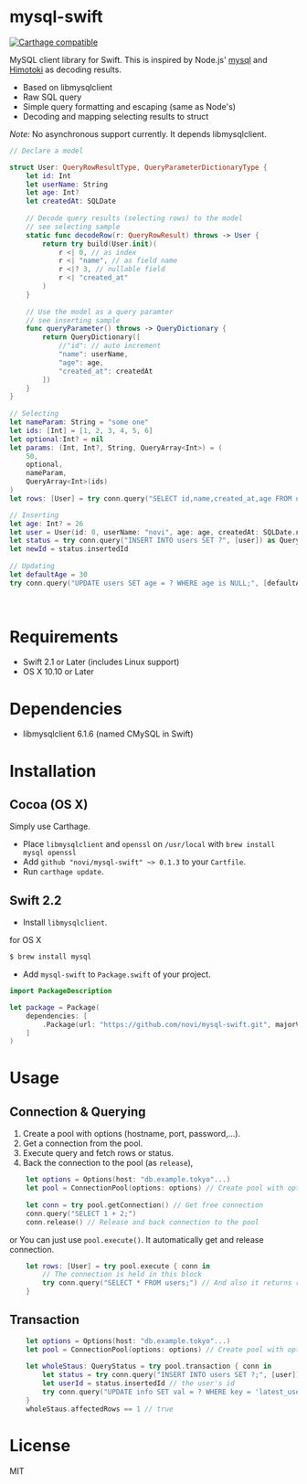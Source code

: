 mysql-swift
===========

[![Carthage compatible](https://img.shields.io/badge/Carthage-compatible-4BC51D.svg?style=flat)](https://github.com/Carthage/Carthage)


MySQL client library for Swift.
This is inspired by Node.js' [mysql](https://github.com/felixge/node-mysql) and [Himotoki](https://github.com/ikesyo/Himotoki) as decoding results.

* Based on libmysqlclient
* Raw SQL query
* Simple query formatting and escaping (same as Node's)
* Decoding and mapping selecting results to struct

_Note:_ No asynchronous support currently. It depends libmysqlclient.

```swift
// Declare a model

struct User: QueryRowResultType, QueryParameterDictionaryType {
    let id: Int
    let userName: String
    let age: Int?
    let createdAt: SQLDate
    
    // Decode query results (selecting rows) to the model
    // see selecting sample
    static func decodeRow(r: QueryRowResult) throws -> User {
        return try build(User.init)(
            r <| 0, // as index
            r <| "name", // as field name
            r <|? 3, // nullable field
            r <| "created_at"
        )
    }
    
    // Use the model as a query paramter
    // see inserting sample
    func queryParameter() throws -> QueryDictionary {
        return QueryDictionary([
            //"id": // auto increment
            "name": userName,
            "age": age,
            "created_at": createdAt
        ])
    }
}
    
// Selecting
let nameParam: String = "some one"
let ids: [Int] = [1, 2, 3, 4, 5, 6]
let optional:Int? = nil
let params: (Int, Int?, String, QueryArray<Int>) = (
	50,
	optional,
	nameParam,
	QueryArray<Int>(ids)
)	
let rows: [User] = try conn.query("SELECT id,name,created_at,age FROM users WHERE (age > ? OR age is ?) OR name = ? OR id IN (?)", build(params) ])

// Inserting
let age: Int? = 26
let user = User(id: 0, userName: "novi", age: age, createdAt: SQLDate.now(timeZone: conn.options.timeZone))
let status = try conn.query("INSERT INTO users SET ?", [user]) as QueryStatus
let newId = status.insertedId
        
// Updating
let defaultAge = 30
try conn.query("UPDATE users SET age = ? WHERE age is NULL;", [defaultAge])
            
        
``` 

# Requirements

* Swift 2.1 or Later (includes Linux support)
* OS X 10.10 or Later

# Dependencies

* libmysqlclient 6.1.6 (named CMySQL in Swift)

# Installation

## Cocoa (OS X)

Simply use Carthage.

* Place `libmysqlclient` and `openssl` on `/usr/local` with `brew install mysql openssl` 
* Add `github "novi/mysql-swift" ~> 0.1.3` to your `Cartfile`.
* Run `carthage update`.

## Swift 2.2

* Install `libmysqlclient`.

for OS X

```sh
$ brew install mysql
```

* Add `mysql-swift` to `Package.swift` of your project.

```swift
import PackageDescription

let package = Package(
    dependencies: [
        .Package(url: "https://github.com/novi/mysql-swift.git", majorVersion: 0)
    ]
)
```

# Usage

## Connection & Querying

1. Create a pool with options (hostname, port, password,...).
2. Get a connection from the pool.
3. Execute query and fetch rows or status.
4. Back the connection to the pool (as `release`),

```swift
	let options = Options(host: "db.example.tokyo"...)
	let pool = ConnectionPool(options: options) // Create pool with options
	
	let conn = try pool.getConnection() // Get free connection
	conn.query("SELECT 1 + 2;")
	conn.release() // Release and back connection to the pool
```

or You can just use `pool.execute()`. It automatically get and release connection. 

```swift
	let rows: [User] = try pool.execute { conn in
		// The connection is held in this block
		try conn.query("SELECT * FROM users;") // And also it returns result to outside execute block
	}
```

## Transaction

```swift
	let options = Options(host: "db.example.tokyo"...)
	let pool = ConnectionPool(options: options) // Create pool with options
	
	let wholeStaus: QueryStatus = try pool.transaction { conn in
		let status = try conn.query("INSERT INTO users SET ?;", [user]) as QueryStatus // Create a user
		let userId = status.insertedId // the user's id
		try conn.query("UPDATE info SET val = ? WHERE key = 'latest_user_id' ", [userId]) // Store user's id that we have created the above
	}
	wholeStaus.affectedRows == 1 // true
```



# License

MIT
